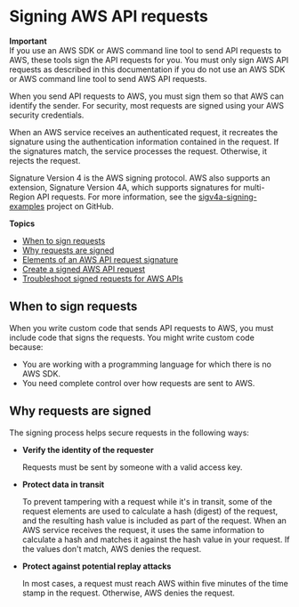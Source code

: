 # Signing AWS API requests<a name="reference_aws-signing"></a>

**Important**  
If you use an AWS SDK or AWS command line tool to send API requests to AWS, these tools sign the API requests for you\. You must only sign AWS API requests as described in this documentation if you do not use an AWS SDK or AWS command line tool to send AWS API requests\.

When you send API requests to AWS, you must sign them so that AWS can identify the sender\. For security, most requests are signed using your AWS security credentials\.

When an AWS service receives an authenticated request, it recreates the signature using the authentication information contained in the request\. If the signatures match, the service processes the request\. Otherwise, it rejects the request\.

Signature Version 4 is the AWS signing protocol\. AWS also supports an extension, Signature Version 4A, which supports signatures for multi\-Region API requests\. For more information, see the [sigv4a\-signing\-examples](https://github.com/aws-samples/sigv4a-signing-examples) project on GitHub\.

**Topics**
+ [When to sign requests](#when-do-you-need-to-sign)
+ [Why requests are signed](#why-requests-are-signed)
+ [Elements of an AWS API request signature](signing-elements.md)
+ [Create a signed AWS API request](create-signed-request.md)
+ [Troubleshoot signed requests for AWS APIs](signature-v4-troubleshooting.md)

## When to sign requests<a name="when-do-you-need-to-sign"></a>

When you write custom code that sends API requests to AWS, you must include code that signs the requests\. You might write custom code because:
+ You are working with a programming language for which there is no AWS SDK\.
+ You need complete control over how requests are sent to AWS\.

## Why requests are signed<a name="why-requests-are-signed"></a>

The signing process helps secure requests in the following ways:
+ **Verify the identity of the requester**

  Requests must be sent by someone with a valid access key\.
+ **Protect data in transit**

  To prevent tampering with a request while it's in transit, some of the request elements are used to calculate a hash \(digest\) of the request, and the resulting hash value is included as part of the request\. When an AWS service receives the request, it uses the same information to calculate a hash and matches it against the hash value in your request\. If the values don't match, AWS denies the request\.
+ **Protect against potential replay attacks**

  In most cases, a request must reach AWS within five minutes of the time stamp in the request\. Otherwise, AWS denies the request\.